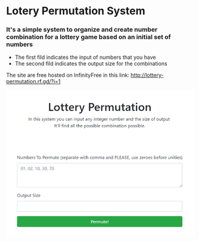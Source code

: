 # Lotery Permutation System

### It's a simple system to organize and create number combination for a lottery game based on an initial set of numbers

- The first fild indicates the input of numbers that you have
- The second fild indicates the output size for the combinations

The site are free hosted on InfinityFree in this link: http://lottery-permutation.rf.gd/?i=1


![alt text](https://github.com/rDieCbw/lottery-permutation/raw/master/assets/home-screenshot.png)

